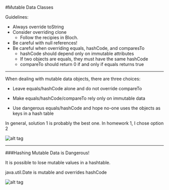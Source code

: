 #Mutable Data Classes

Guidelines:

- Always override toString
- Consider overriding clone
    - Follow the recipies in Bloch.
- Be careful with null references!
- Be careful when overriding equals, hashCode, and comparesTo
    - hashCode should depend only on immutable attributes
    - If two objects are equals, they must have the same hashCode
    - compareTo should return 0 if and only if equals returns true

***

When dealing with mutable data objects, there are three choices:

- Leave equals/hashCode alone and do not override compareTo

- Make equals/hashCode/compareTo rely only on immutable data

- Use dangerous equals/hashCode and hope no-one uses the objects as keys in a hash table

In general, solution 1 is probably the best one. In homework 1, I chose option 2

![alt tag](https://github.com/Cody-Nicholson96/Software_Development/blob/master/Object_Oriented_Software_Development/pics/mutableDataClasses.jpg)

***

###Hashing Mutable Data is Dangerous!

It is possible to lose mutable values in a hashtable.

java.util.Date is mutable and overrides hashCode

![alt tag](https://github.com/Cody-Nicholson96/Software_Development/blob/master/Object_Oriented_Software_Development/pics/mutableDataClasses2.jpg)